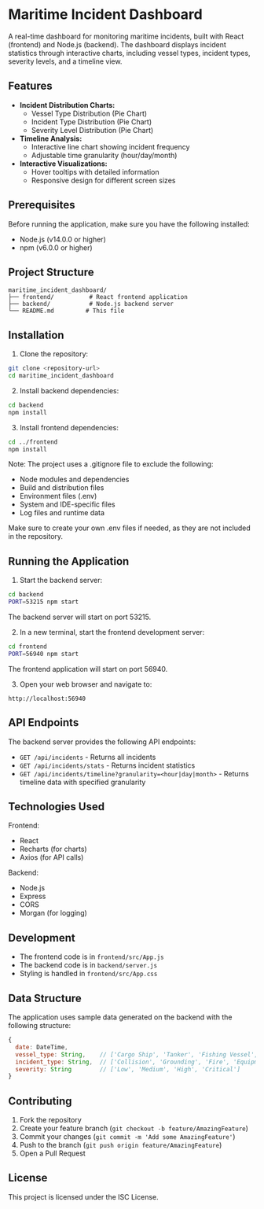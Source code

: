 # Maritime Incident Dashboard

A real-time dashboard for monitoring maritime incidents, built with React (frontend) and Node.js (backend). The dashboard displays incident statistics through interactive charts, including vessel types, incident types, severity levels, and a timeline view.

## Features

- **Incident Distribution Charts:**
  - Vessel Type Distribution (Pie Chart)
  - Incident Type Distribution (Pie Chart)
  - Severity Level Distribution (Pie Chart)
- **Timeline Analysis:**
  - Interactive line chart showing incident frequency
  - Adjustable time granularity (hour/day/month)
- **Interactive Visualizations:**
  - Hover tooltips with detailed information
  - Responsive design for different screen sizes

## Prerequisites

Before running the application, make sure you have the following installed:
- Node.js (v14.0.0 or higher)
- npm (v6.0.0 or higher)

## Project Structure

```
maritime_incident_dashboard/
├── frontend/          # React frontend application
├── backend/           # Node.js backend server
└── README.md         # This file
```

## Installation

1. Clone the repository:
```bash
git clone <repository-url>
cd maritime_incident_dashboard
```

2. Install backend dependencies:
```bash
cd backend
npm install
```

3. Install frontend dependencies:
```bash
cd ../frontend
npm install
```

Note: The project uses a .gitignore file to exclude the following:
- Node modules and dependencies
- Build and distribution files
- Environment files (.env)
- System and IDE-specific files
- Log files and runtime data

Make sure to create your own .env files if needed, as they are not included in the repository.

## Running the Application

1. Start the backend server:
```bash
cd backend
PORT=53215 npm start
```
The backend server will start on port 53215.

2. In a new terminal, start the frontend development server:
```bash
cd frontend
PORT=56940 npm start
```
The frontend application will start on port 56940.

3. Open your web browser and navigate to:
```
http://localhost:56940
```

## API Endpoints

The backend server provides the following API endpoints:

- `GET /api/incidents` - Returns all incidents
- `GET /api/incidents/stats` - Returns incident statistics
- `GET /api/incidents/timeline?granularity=<hour|day|month>` - Returns timeline data with specified granularity

## Technologies Used

Frontend:
- React
- Recharts (for charts)
- Axios (for API calls)

Backend:
- Node.js
- Express
- CORS
- Morgan (for logging)

## Development

- The frontend code is in `frontend/src/App.js`
- The backend code is in `backend/server.js`
- Styling is handled in `frontend/src/App.css`

## Data Structure

The application uses sample data generated on the backend with the following structure:

```javascript
{
  date: DateTime,
  vessel_type: String,    // ['Cargo Ship', 'Tanker', 'Fishing Vessel', 'Passenger Ship', 'Container Ship']
  incident_type: String,  // ['Collision', 'Grounding', 'Fire', 'Equipment Failure', 'Weather Related']
  severity: String        // ['Low', 'Medium', 'High', 'Critical']
}
```

## Contributing

1. Fork the repository
2. Create your feature branch (`git checkout -b feature/AmazingFeature`)
3. Commit your changes (`git commit -m 'Add some AmazingFeature'`)
4. Push to the branch (`git push origin feature/AmazingFeature`)
5. Open a Pull Request

## License

This project is licensed under the ISC License.